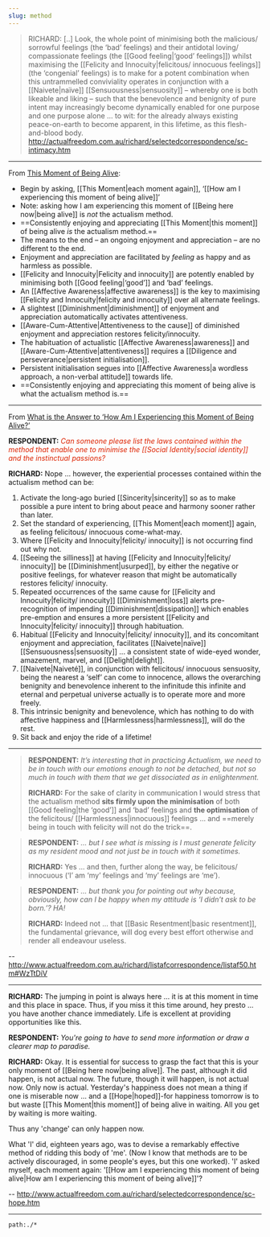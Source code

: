 ```yaml
---
slug: method
---
```


> RICHARD: [..] Look, the whole point of minimising both the malicious/ sorrowful feelings (the ‘bad’ feelings) and their antidotal loving/ compassionate feelings (the [[Good feeling|‘good’ feelings]]) whilst maximising the [[Felicity and Innocuity|felicitous/ innocuous feelings]] (the ‘congenial’ feelings) is to make for a potent combination when this untrammelled conviviality operates in conjunction with a [[Naivete|naïve]] [[Sensuousness|sensuosity]] – whereby one is both likeable and liking – such that the benevolence and benignity of pure intent may increasingly become dynamically enabled for one purpose and one purpose alone ... to wit: for the already always existing peace-on-earth to become apparent, in this lifetime, as this flesh-and-blood body. http://actualfreedom.com.au/richard/selectedcorrespondence/sc-intimacy.htm
> 
---

From [This Moment of Being Alive](http://www.actualfreedom.com.au/richard/articles/thismomentofbeingalive.htm): 

- Begin by asking, [[This Moment|each moment again]], ‘[[How am I experiencing this moment of being alive]]’
- Note: asking how I am experiencing this moment of [[Being here now|being alive]] is *not* the actualism method.
- ==Consistently enjoying and appreciating [[This Moment|this moment]] of being alive *is* the actualism method.==
- The means to the end – an ongoing enjoyment and appreciation – are no different to the end.
- Enjoyment and appreciation are facilitated by *feeling* as happy and as harmless as possible.
- [[Felicity and Innocuity|Felicity and innocuity]] are potently enabled by minimising both [[Good feeling|‘good’]] and ‘bad’ feelings.
- An [[Affective Awareness|affective awareness]] is the key to maximising [[Felicity and Innocuity|felicity and innocuity]] over all alternate feelings.
- A slightest [[Diminishment|diminishment]] of enjoyment and appreciation automatically activates attentiveness.
- [[Aware-Cum-Attentive|Attentiveness to the cause]] of diminished enjoyment and appreciation restores felicity/innocuity.
- The habituation of actualistic [[Affective Awareness|awareness]] and [[Aware-Cum-Attentive|attentiveness]] requires a [[Diligence and perseverance|persistent initialisation]].
- Persistent initialisation segues into [[Affective Awareness|a wordless approach, a non-verbal attitude]] towards life.
- ==Consistently enjoying and appreciating this moment of being alive is what the actualism method is.==

---

From [What is the Answer to ‘How Am I Experiencing this Moment of Being Alive?’](http://www.actualfreedom.com.au/sundry/frequentquestions/FAQ20a.htm)

**RESPONDENT:** _<font color="#DD2200">Can someone please list the laws contained within the method that enable one to minimise the [[Social Identity|social identity]] and the instinctual passions?</font>_

**RICHARD:** Nope ... however, the experiential processes contained within the actualism method can be:

1. Activate the long-ago buried [[Sincerity|sincerity]] so as to make possible a pure intent to bring about peace and harmony sooner rather than later.  
2. Set the standard of experiencing, [[This Moment|each moment]] again, as feeling felicitous/ innocuous come-what-may.  
3. Where [[Felicity and Innocuity|felicity/ innocuity]] is not occurring find out why not.  
4. [[Seeing the silliness]] at having [[Felicity and Innocuity|felicity/ innocuity]] be [[Diminishment|usurped]], by either the negative or positive feelings, for whatever reason that might be automatically restores felicity/ innocuity.  
5. Repeated occurrences of the same cause for [[Felicity and Innocuity|felicity/ innocuity]] [[Diminishment|loss]] alerts pre-recognition of impending [[Diminishment|dissipation]] which enables pre-emption and ensures a more persistent [[Felicity and Innocuity|felicity/ innocuity]] through habituation.  
6. Habitual [[Felicity and Innocuity|felicity/ innocuity]], and its concomitant enjoyment and appreciation, facilitates [[Naivete|naïve]] [[Sensuousness|sensuosity]] ... a consistent state of wide-eyed wonder, amazement, marvel, and [[Delight|delight]].  
7. [[Naivete|Naiveté]], in conjunction with felicitous/ innocuous sensuosity, being the nearest a ‘self’ can come to innocence, allows the overarching benignity and benevolence inherent to the infinitude this infinite and eternal and perpetual universe actually is to operate more and more freely.  
8. This intrinsic benignity and benevolence, which has nothing to do with affective happiness and [[Harmlessness|harmlessness]], will do the rest.  
9. Sit back and enjoy the ride of a lifetime!

---

> **RESPONDENT:** _It’s interesting that in practicing Actualism, we need to be in touch with our emotions enough to not be detached, but not so much in touch with them that we get dissociated as in enlightenment._
> 
> **RICHARD:** For the sake of clarity in communication I would stress that the actualism method **sits firmly upon the minimisation** of both [[Good feeling|the ‘good’]] and ‘bad’ feelings and **the optimisation** of the felicitous/ [[Harmlessness|innocuous]] feelings ... and ==merely being in touch with felicity will not do the trick==.

> **RESPONDENT:** _... but I see what is missing is I must generate felicity as my resident mood and not just be in touch with it sometimes._
> 
> **RICHARD:** Yes ... and then, further along the way, be felicitous/ innocuous (‘I’ am ‘my’ feelings and ‘my’ feelings are ‘me’).

> **RESPONDENT:** _... but thank you for pointing out why because, obviously, how can I be happy when my attitude is ‘I didn’t ask to be born.’? HA!_
> 
> **RICHARD:** Indeed not ... that [[Basic Resentment|basic resentment]], the fundamental grievance, will dog every best effort otherwise and render all endeavour useless.

-- http://www.actualfreedom.com.au/richard/listafcorrespondence/listaf50.htm#WzTtDiV

---


**RICHARD:** The jumping in point is always here ... it is at this moment in time and this place in space. Thus, if you miss it this time around, hey presto ... you have another chance immediately. Life is excellent at providing opportunities like this.

**RESPONDENT:** *You're going to have to send more information or draw a clearer map to paradise.*

**RICHARD:** Okay. It is essential for success to grasp the fact that this is your only moment of [[Being here now|being alive]]. The past, although it did happen, is not actual now. The future, though it will happen, is not actual now. Only now is actual. Yesterday's happiness does not mean a thing if one is miserable now ... and a [[Hope|hoped]]-for happiness tomorrow is to but waste [[This Moment|this moment]] of being alive in waiting. All you get by waiting is more waiting.

Thus any 'change' can only happen now.

What 'I' did, eighteen years ago, was to devise a remarkably effective method of ridding this body of 'me'. (Now I know that methods are to be actively discouraged, in some people's eyes, but this one worked). 'I' asked myself, each moment again: '[[How am I experiencing this moment of being alive|How am I experiencing this moment of being alive]]'?

-- http://www.actualfreedom.com.au/richard/selectedcorrespondence/sc-hope.htm

---

```query
path:./*
```
